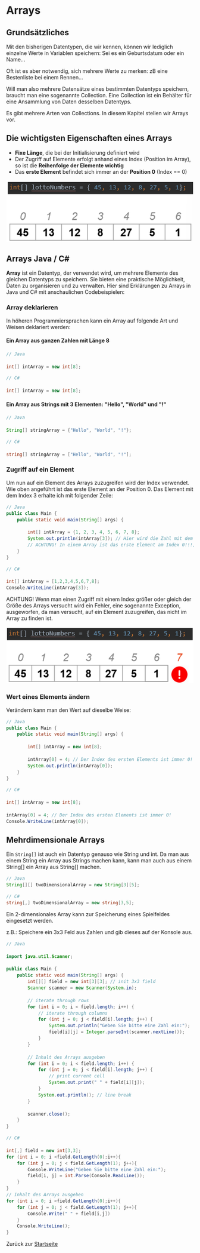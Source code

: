 # Arrays

## Grundsätzliches

Mit den bisherigen Datentypen, die wir kennen, können wir lediglich einzelne Werte in Variablen speichern: Sei es ein Geburtsdatum oder ein Name...

Oft ist es aber notwendig, sich mehrere Werte zu merken: zB eine Bestenliste bei einem Rennen...

Will man also mehrere Datensätze eines bestimmten Datentyps speichern, braucht man eine sogenannte Collection. Eine Collection ist ein Behälter für eine Ansammlung von Daten desselben Datentyps.

Es gibt mehrere Arten von Collections. In diesem Kapitel stellen wir Arrays vor.

## Die wichtigsten Eigenschaften eines Arrays

* **Fixe Länge**, die bei der Initialisierung definiert wird
* Der Zugriff auf Elemente erfolgt anhand eines Index (Position im Array), so ist die **Reihenfolge der Elemente wichtig**
* Das **erste Element** befindet sich immer an der **Position 0** (Index == 0)

![Array und Indices](img/07-01-Array-Indices.png)

## Arrays Java / C#

**Array** ist ein Datentyp, der verwendet wird, um mehrere Elemente des gleichen Datentyps zu speichern. Sie bieten eine praktische Möglichkeit, Daten zu organisieren und zu verwalten. Hier sind Erklärungen zu Arrays in Java und C# mit anschaulichen Codebeispielen:

### Array deklarieren

In höheren Programmiersprachen kann ein Array auf folgende Art und Weisen deklariert werden:

#### Ein Array aus ganzen Zahlen mit Länge 8

```java
// Java

int[] intArray = new int[8];
```

```csharp
// C# 

int[] intArray = new int[8];
```

#### Ein Array aus Strings mit 3 Elementen: "Hello", "World" und "!"

```java
// Java

String[] stringArray = {"Hello", "World", "!"};
```

```csharp
// C# 

string[] stringArray = ["Hello", "World", "!"];
```

### Zugriff auf ein Element

Um nun auf ein Element des Arrays zuzugreifen wird der Index verwendet. Wie oben angeführt ist das erste Element an der Position 0. Das Element mit dem Index 3 erhalte ich mit folgender Zeile:

```java
// Java
public class Main {
    public static void main(String[] args) {

        int[] intArray = {1, 2, 3, 4, 5, 6, 7, 8};
        System.out.println(intArray[3]); // Hier wird die Zahl mit dem Index 3 ausgegeben. 
        // ACHTUNG! In einem Array ist das erste Element am Index 0!!!, also wird hier die Zahl 4 ausgegeben!
    }
}
```

```csharp
// C# 

int[] intArray = [1,2,3,4,5,6,7,8];
Console.WriteLine(intArray[3]);
```

ACHTUNG! Wenn man einen Zugriff mit einem Index größer oder gleich der Größe des Arrays versucht wird ein Fehler, eine sogenannte Exception, ausgeworfen, da man versucht, auf ein Element zuzugreifen, das nicht im Array zu finden ist.

![Array Out of Bound](img/07-02-Array-OutOfBound.png)

### Wert eines Elements ändern

Verändern kann man den Wert auf dieselbe Weise:

```Java
// Java
public class Main {
    public static void main(String[] args) {

        int[] intArray = new int[8];

        intArray[0] = 4; // Der Index des ersten Elements ist immer 0!
        System.out.println(intArray[0]);
    }
}
```

```csharp
// C# 

int[] intArray = new int[8];

intArray[0] = 4; // Der Index des ersten Elements ist immer 0!
Console.WriteLine(intArray[0]);
```

## Mehrdimensionale Arrays

Ein `String[]` ist auch ein Datentyp genauso wie String und int. Da man aus einem String ein Array aus Strings machen kann, kann man auch aus einem String[] ein Array aus String[] machen.

```Java
// Java
String[][] twoDimensionalArray = new String[3][5];
```

```csharp
// C#
string[,] twoDimensionalArray = new string[3,5];
```

Ein 2-dimensionales Array kann zur Speicherung eines Spielfeldes eingesetzt werden. 

z.B.: Speichere ein 3x3 Feld aus Zahlen und gib dieses auf der Konsole aus.

```Java
// Java

import java.util.Scanner;

public class Main {
    public static void main(String[] args) {
        int[][] field = new int[3][3]; // init 3x3 field
        Scanner scanner = new Scanner(System.in);

        // iterate through rows
        for (int i = 0; i < field.length; i++) {
            // iterate through columns
            for (int j = 0; j < field[i].length; j++) {
                System.out.println("Geben Sie bitte eine Zahl ein:");
                field[i][j] = Integer.parseInt(scanner.nextLine());
            }
        }

        // Inhalt des Arrays ausgeben
        for (int i = 0; i < field.length; i++) {
            for (int j = 0; j < field[i].length; j++) {
                // print current cell
                System.out.print(" " + field[i][j]);
            }
            System.out.println(); // line break
        }

        scanner.close();
    }
}
```

```csharp
// C# 

int[,] field = new int[3,3];
for (int i = 0; i <field.GetLength(0);i++){
    for (int j = 0; j < field.GetLength(1); j++){
        Console.WriteLine("Geben Sie bitte eine Zahl ein:");
        field[i, j] = int.Parse(Console.ReadLine());
    }
}
// Inhalt des Arrays ausgeben
for (int i = 0; i <field.GetLength(0);i++){
    for (int j = 0; j < field.GetLength(1); j++){
        Console.Write(" " + field[i,j])
    }
    Console.WriteLine();
}
```

Zurück zur [Startseite](README.md)
